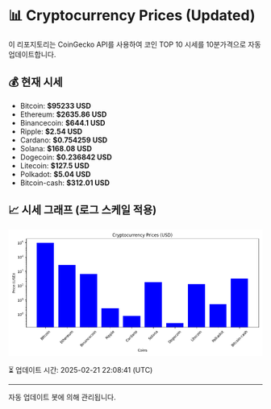 
# 📊 Cryptocurrency Prices (Updated)

이 리포지토리는 CoinGecko API를 사용하여 코인 TOP 10 시세를 10분가격으로 자동 업데이트합니다.

## 💰 현재 시세
- Bitcoin: **$95233 USD**
- Ethereum: **$2635.86 USD**
- Binancecoin: **$644.1 USD**
- Ripple: **$2.54 USD**
- Cardano: **$0.754259 USD**
- Solana: **$168.08 USD**
- Dogecoin: **$0.236842 USD**
- Litecoin: **$127.5 USD**
- Polkadot: **$5.04 USD**
- Bitcoin-cash: **$312.01 USD**

## 📈 시세 그래프 (로그 스케일 적용)
![Crypto Prices](crypto_prices.png)

⏳ 업데이트 시간: 2025-02-21 22:08:41 (UTC)

---
자동 업데이트 봇에 의해 관리됩니다.
